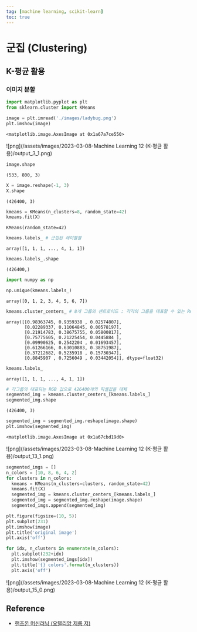 ```yaml
---
tag: [machine learning, scikit-learn]
toc: true
---
```


# 군집 (Clustering)

## K-평균 활용

### 이미지 분할


```python
import matplotlib.pyplot as plt
from sklearn.cluster import KMeans

image = plt.imread('./images/ladybug.png')
plt.imshow(image)
```




    <matplotlib.image.AxesImage at 0x1a67a7ce550>




    
![png](/assets/images/2023-03-08-Machine Learning 12 (K-평균 활용)/output_3_1.png)
    



```python
image.shape
```




    (533, 800, 3)




```python
X = image.reshape(-1, 3)
X.shape
```




    (426400, 3)




```python
kmeans = KMeans(n_clusters=8, random_state=42)
kmeans.fit(X)
```




    KMeans(random_state=42)




```python
kmeans.labels_ # 군집된 레이블블
```




    array([1, 1, 1, ..., 4, 1, 1])




```python
kmeans.labels_.shape
```




    (426400,)




```python
import numpy as np

np.unique(kmeans.labels_)
```




    array([0, 1, 2, 3, 4, 5, 6, 7])




```python
kmeans.cluster_centers_ # 8개 그룹의 센트로이드 : 각각의 그룹을 대표할 수 있는 RGB 조합 (색상정보보)
```




    array([[0.98363745, 0.9359338 , 0.02574807],
           [0.02289337, 0.11064845, 0.00578197],
           [0.21914783, 0.38675755, 0.05800817],
           [0.75775605, 0.21225454, 0.0445884 ],
           [0.09990625, 0.2542204 , 0.01693457],
           [0.61266166, 0.63010883, 0.38751987],
           [0.37212682, 0.5235918 , 0.15730347],
           [0.8845907 , 0.7256049 , 0.03442054]], dtype=float32)




```python
kmeans.labels_
```




    array([1, 1, 1, ..., 4, 1, 1])




```python
# 각그룹의 대표되는 RGB 값으로 426400개의 픽셀값을 대체
segmented_img = kmeans.cluster_centers_[kmeans.labels_]
segmented_img.shape
```




    (426400, 3)




```python
segmented_img = segmented_img.reshape(image.shape)
plt.imshow(segmented_img)
```




    <matplotlib.image.AxesImage at 0x1a67cbd19d0>




    
![png](/assets/images/2023-03-08-Machine Learning 12 (K-평균 활용)/output_13_1.png)
    



```python
segmented_imgs = []
n_colors = [10, 8, 6, 4, 2]
for clusters in n_colors:
  kmeans = KMeans(n_clusters=clusters, random_state=42)
  kmeans.fit(X)
  segmented_img = kmeans.cluster_centers_[kmeans.labels_]
  segmented_img = segmented_img.reshape(image.shape)
  segmented_imgs.append(segmented_img)
```


```python
plt.figure(figsize=(10, 5))
plt.subplot(231)
plt.imshow(image)
plt.title('original image')
plt.axis('off')

for idx, n_clusters in enumerate(n_colors):
  plt.subplot(232+idx)
  plt.imshow(segmented_imgs[idx])
  plt.title('{} colors'.format(n_clusters))
  plt.axis('off')
```


    
![png](/assets/images/2023-03-08-Machine Learning 12 (K-평균 활용)/output_15_0.png)
    

## Reference
- [핸즈온 머신러닝 (오렐리앙 제롱 저)](https://www.aladin.co.kr/shop/wproduct.aspx?ItemId=237677114)